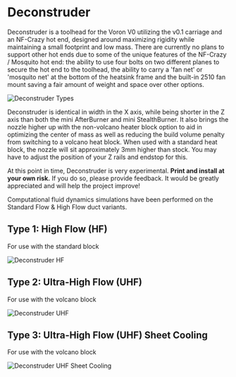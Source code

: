 # Deconstruder

Deconstruder is a toolhead for the Voron V0 utilizing the v0.1 carriage and an NF-Crazy hot end, designed around maximizing rigidity while maintaining a small footprint and low mass. There are currently no plans to support other hot ends due to some of the unique features of the NF-Crazy / Mosquito hot end: the ability to use four bolts on two different planes to secure the hot end to the toolhead, the ability to carry a 'fan net' or 'mosquito net' at the bottom of the heatsink frame and the built-in 2510 fan mount saving a fair amount of weight and space over other options.

![Deconstruder Types](/assets/images/three-flavours.png)

Deconstruder is identical in width in the X axis, while being shorter in the Z axis than both the mini AfterBurner and mini StealthBurner. It also brings the nozzle higher up with the non-volcano heater block option to aid in optimizing the center of mass as well as reducing the build volume penalty from switching to a volcano heat block. When used with a standard heat block, the nozzle will sit approximately 3mm higher than stock. You may have to adjust the position of your Z rails and endstop for this.

At this point in time, Deconstruder is very experimental. **Print and install at your own risk.** If you do so, please provide feedback. It would be greatly appreciated and will help the project improve!

Computational fluid dynamics simulations have been performed on the Standard Flow & High Flow duct variants.

## Type 1: High Flow (HF)

For use with the standard block

![Deconstruder HF](/assets/images/deconstruder-hf.png)

## Type 2: Ultra-High Flow (UHF)

For use with the volcano block

![Deconstruder UHF](/assets/images/deconstruder-uhf-4010.png)

## Type 3: Ultra-High Flow (UHF) Sheet Cooling

For use with the volcano block

![Deconstruder UHF Sheet Cooling](/assets/images/uhf-sheet.png)
